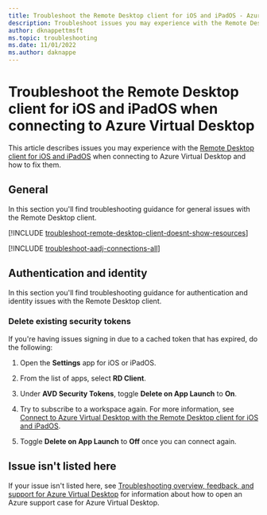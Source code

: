 ```yaml
---
title: Troubleshoot the Remote Desktop client for iOS and iPadOS - Azure Virtual Desktop
description: Troubleshoot issues you may experience with the Remote Desktop client for iOS and iPadOS when connecting to Azure Virtual Desktop.
author: dknappettmsft
ms.topic: troubleshooting
ms.date: 11/01/2022
ms.author: daknappe
---
```


# Troubleshoot the Remote Desktop client for iOS and iPadOS when connecting to Azure Virtual Desktop

This article describes issues you may experience with the [Remote Desktop client for iOS and iPadOS](users/connect-ios-ipados.md?toc=%2Fazure%2Fvirtual-desktop%2Ftoc.json) when connecting to Azure Virtual Desktop and how to fix them.

## General

In this section you'll find troubleshooting guidance for general issues with the Remote Desktop client.

[!INCLUDE [troubleshoot-remote-desktop-client-doesnt-show-resources](includes/include-troubleshoot-remote-desktop-client-doesnt-show-resources.md)]

[!INCLUDE [troubleshoot-aadj-connections-all](includes/include-troubleshoot-azure-ad-joined-connections-all.md)]

## Authentication and identity

In this section you'll find troubleshooting guidance for authentication and identity issues with the Remote Desktop client.

### Delete existing security tokens

If you're having issues signing in due to a cached token that has expired, do the following:

1. Open the **Settings** app for iOS or iPadOS.

1. From the list of apps, select **RD Client**.

1. Under **AVD Security Tokens**, toggle **Delete on App Launch** to **On**.

1. Try to subscribe to a workspace again. For more information, see [Connect to Azure Virtual Desktop with the Remote Desktop client for iOS and iPadOS](users/connect-ios-ipados.md).

1. Toggle **Delete on App Launch** to **Off** once you can connect again.

## Issue isn't listed here

If your issue isn't listed here, see [Troubleshooting overview, feedback, and support for Azure Virtual Desktop](/troubleshoot/azure/virtual-desktop/troubleshoot-set-up-overview) for information about how to open an Azure support case for Azure Virtual Desktop.